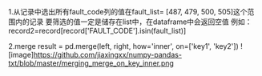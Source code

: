1.从记录中选出所有fault_code列的值在fault_list= [487, 479, 500, 505]这个范围内的记录
要筛选的值一定是储存在list中，在dataframe中会返回空值
例如：
record2=record[record['FAULT_CODE'].isin(fault_list)]

2.merge
result = pd.merge(left, right, how='inner', on=['key1', 'key2'])
![image]https://github.com/jiaxingxx/numpy-pandas-txt/blob/master/merging_merge_on_key_inner.png



